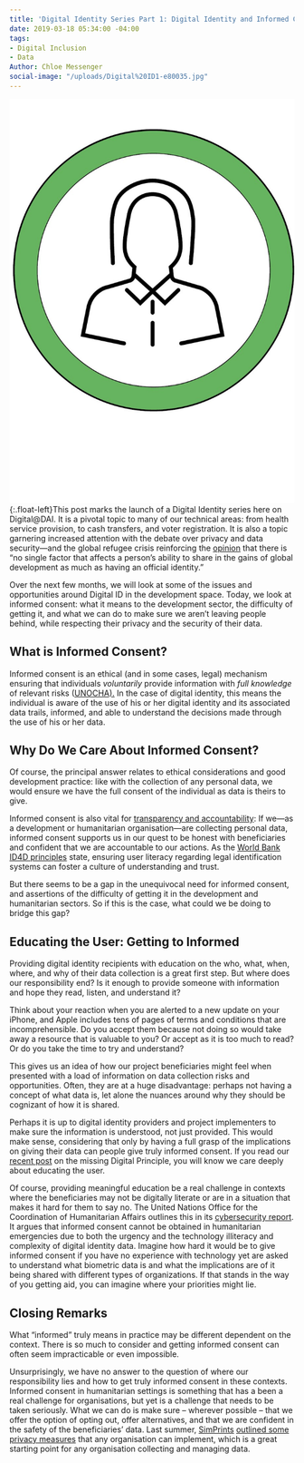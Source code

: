 ```yaml
---
title: 'Digital Identity Series Part 1: Digital Identity and Informed Consent'
date: 2019-03-18 05:34:00 -04:00
tags:
- Digital Inclusion
- Data
Author: Chloe Messenger
social-image: "/uploads/Digital%20ID1-e80035.jpg"
---
```


![Digital ID1.jpg](/uploads/Digital%20ID1.jpg){:.float-left}This post marks the launch of a Digital Identity series here on Digital@DAI. It is a pivotal topic to many of our technical areas: from health service provision, to cash transfers, and voter registration. It is also a topic garnering increased attention with the debate over privacy and data security—and the global refugee crisis reinforcing the [opinion](http://documents.worldbank.org/curated/en/213581486378184357/pdf/112614-REVISED-English-ID4D-IdentificationPrinciples-Folder-web-English-ID4D-IdentificationPrinciples.pdf) that there is “no single factor that affects a person’s ability to share in the gains of global development as much as having an official identity.”

Over the next few months, we will look at some of the issues and opportunities around Digital ID in the development space. Today, we look at informed consent: what it means to the development sector, the difficulty of getting it, and what we can do to make sure we aren’t leaving people behind, while respecting their privacy and the security of their data.

<!--more-->

## What is Informed Consent?

Informed consent is an ethical (and in some cases, legal) mechanism ensuring that individuals *voluntarily* provide information with *full knowledge* of relevant risks ([UNOCHA).](https://www.unocha.org/sites/unocha/files/Humanitarianism%20in%20the%20Cyberwarfare%20Age%20-%20OCHA%20Policy%20Paper%2011.pdf) In the case of digital identity, this means the individual is aware of the use of his or her digital identity and its associated data trails, informed, and able to understand the decisions made through the use of his or her data.

## Why Do We Care About Informed Consent?

Of course, the principal answer relates to ethical considerations and good development practice: like with the collection of any personal data, we would ensure we have the full consent of the individual as data is theirs to give.

Informed consent is also vital for [transparency and accountability](http://technologysalon.org/digital-identity-social-good/): If we—as a development or humanitarian organisation—are collecting personal data, informed consent supports us in our quest to be honest with beneficiaries and confident that we are accountable to our actions. As the [World Bank ID4D principles](http://id4d.worldbank.org/principles) state, ensuring user literacy regarding legal identification systems can foster a culture of understanding and trust.

But there seems to be a gap in the unequivocal need for informed consent, and assertions of the difficulty of getting it in the development and humanitarian sectors. So if this is the case, what could we be doing to bridge this gap?

## Educating the User: Getting to Informed

Providing digital identity recipients with education on the who, what, when, where, and why of their data collection is a great first step. But where does our responsibility end? Is it enough to provide someone with information and hope they read, listen, and understand it?

Think about your reaction when you are alerted to a new update on your iPhone, and Apple includes tens of pages of terms and conditions that are incomprehensible. Do you accept them because not doing so would take away a resource that is valuable to you? Or accept as it is too much to read? Or do you take the time to try and understand?

This gives us an idea of how our project beneficiaries might feel when presented with a load of information on data collection risks and opportunities. Often, they are at a huge disadvantage: perhaps not having a concept of what data is, let alone the nuances around why they should be cognizant of how it is shared.

Perhaps it is up to digital identity providers and project implementers to make sure the information is understood, not just provided. This would make sense, considering that only by having a full grasp of the implications on giving their data can people give truly informed consent. If you read our [recent post](https://dai-global-digital.com/the-missing-digital-principle-educate-the-user.html) on the missing Digital Principle, you will know we care deeply about educating the user.

Of course, providing meaningful education be a real challenge in contexts where the beneficiaries may not be digitally literate or are in a situation that makes it hard for them to say no. The United Nations Office for the Coordination of Humanitarian Affairs outlines this in its [cybersecurity report](https://www.unocha.org/sites/unocha/files/Humanitarianism%20in%20the%20Cyberwarfare%20Age%20-%20OCHA%20Policy%20Paper%2011.pdf). It argues that informed consent cannot be obtained in humanitarian emergencies due to both the urgency and the technology illiteracy and complexity of digital identity data. Imagine how hard it would be to give informed consent if you have no experience with technology yet are asked to understand what biometric data is and what the implications are of it being shared with different types of organizations. If that stands in the way of you getting aid, you can imagine where your priorities might lie.

## Closing Remarks

What “informed” truly means in practice may be different dependent on the context. There is so much to consider and getting informed consent can often seem impracticable or even impossible.

Unsurprisingly, we have no answer to the question of where our responsibility lies and how to get truly informed consent in these contexts. Informed consent in humanitarian settings is something that has a been a real challenge for organisations, but yet is a challenge that needs to be taken seriously. What we can do is make sure – wherever possible – that we offer the option of opting out, offer alternatives, and that we are confident in the safety of the beneficiaries’ data. Last summer, [SimPrints](https://www.simprints.com/) [outlined some privacy measures](https://dai-global-digital.com/beyond-good-intentions-a-human-centred-approach-to-privacy-rights.html) that any organisation can implement, which is a great starting point for any organisation collecting and managing data.